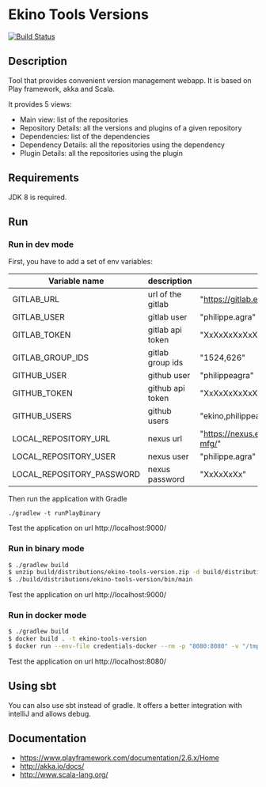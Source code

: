 # Ekino Tools Versions

[![Build Status](https://travis-ci.org/ekino/ekino-tools-version.svg?branch=master)](https://travis-ci.org/ekino/ekino-tools-version)

## Description

Tool that provides convenient version management webapp.
It is based on Play framework, akka and Scala.

It provides 5 views:
* Main view: list of the repositories
* Repository Details: all the versions and plugins of a given repository
* Dependencies: list of the dependencies
* Dependency Details: all the repositories using the dependency
* Plugin Details: all the repositories using the plugin


## Requirements

JDK 8 is required.

## Run

### Run in dev mode

First, you have to add a set of env variables:

| Variable name           | description     | example                                        |
|-------------------------|-----------------|------------------------------------------------|
|GITLAB_URL               |url of the gitlab|"https://gitlab.ekino.com"                      |
|GITLAB_USER              |gitlab user      |"philippe.agra"                                 |
|GITLAB_TOKEN             |gitlab api token |"XxXxXxXxXxXxXxXxXxXx"                          |
|GITLAB_GROUP_IDS         |gitlab group ids |"1524,626"                                      |
|GITHUB_USER              |github user      |"philippeagra"                                  |
|GITHUB_TOKEN             |github api token |"XxXxXxXxXxXxXxXxXxXx"                          |
|GITHUB_USERS             |github users     |"ekino,philippeagra"                            |
|LOCAL_REPOSITORY_URL     |nexus url        |"https://nexus.ekino.com/repository/public-mfg/"|
|LOCAL_REPOSITORY_USER    |nexus user       |"philippe.agra"                                 |
|LOCAL_REPOSITORY_PASSWORD|nexus password   |"XxXxXxXx"                                      |


Then run the application with Gradle
```
./gradlew -t runPlayBinary
```
Test the application on url http://localhost:9000/

### Run in binary mode
```bash
$ ./gradlew build
$ unzip build/distributions/ekino-tools-version.zip -d build/distributions
$ ./build/distributions/ekino-tools-version/bin/main
```
Test the application on url http://localhost:9000/


### Run in docker mode
```bash
$ ./gradlew build
$ docker build . -t ekino-tools-version
$ docker run --env-file credentials-docker --rm -p "8080:8080" -v "/tmp/versions:/tmp/versions" ekino-tools-version
```
Test the application on url http://localhost:8080/


## Using sbt
You can also use sbt instead of gradle. It offers a better integration with intelliJ and allows debug.


## Documentation

* https://www.playframework.com/documentation/2.6.x/Home
* http://akka.io/docs/
* http://www.scala-lang.org/
